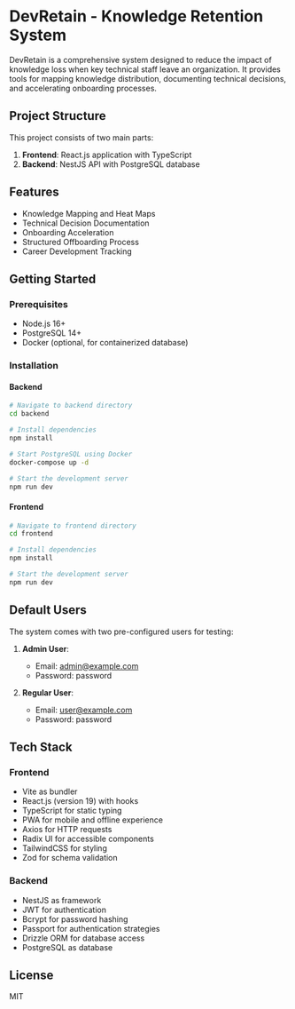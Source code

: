# DevRetain - Knowledge Retention System

DevRetain is a comprehensive system designed to reduce the impact of knowledge loss when key technical staff leave an organization. It provides tools for mapping knowledge distribution, documenting technical decisions, and accelerating onboarding processes.

## Project Structure

This project consists of two main parts:

1. **Frontend**: React.js application with TypeScript
2. **Backend**: NestJS API with PostgreSQL database

## Features

- Knowledge Mapping and Heat Maps
- Technical Decision Documentation
- Onboarding Acceleration
- Structured Offboarding Process
- Career Development Tracking

## Getting Started

### Prerequisites

- Node.js 16+
- PostgreSQL 14+
- Docker (optional, for containerized database)

### Installation

#### Backend

```bash
# Navigate to backend directory
cd backend

# Install dependencies
npm install

# Start PostgreSQL using Docker
docker-compose up -d

# Start the development server
npm run dev
```

#### Frontend

```bash
# Navigate to frontend directory
cd frontend

# Install dependencies
npm install

# Start the development server
npm run dev
```

## Default Users

The system comes with two pre-configured users for testing:

1. **Admin User**:
   - Email: admin@example.com
   - Password: password

2. **Regular User**:
   - Email: user@example.com
   - Password: password

## Tech Stack

### Frontend
- Vite as bundler
- React.js (version 19) with hooks
- TypeScript for static typing
- PWA for mobile and offline experience
- Axios for HTTP requests
- Radix UI for accessible components
- TailwindCSS for styling
- Zod for schema validation

### Backend
- NestJS as framework
- JWT for authentication
- Bcrypt for password hashing
- Passport for authentication strategies
- Drizzle ORM for database access
- PostgreSQL as database

## License

MIT